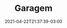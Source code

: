 ---
title: "Garagem"
date: 2021-04-22T21:37:39-03:00
albumthumb: "garagem/photo_70.jpg"
draft: false
resources:
- src: "garagem/photo_98.png"
- src: "garagem/photo_81.jpg"
- src: "garagem/photo_82.jpg"
- src: "garagem/photo_73.jpg"
- src: "garagem/photo_72.jpg"
- src: "garagem/photo_71.jpg"
- src: "garagem/photo_70.jpg"
- src: "garagem/photo_59.jpg"
- src: "garagem/photo_46.jpg"
- src: "garagem/photo_42.jpg"
- src: "garagem/photo_41.jpg"
- src: "garagem/photo_20.jpg"
- src: "garagem/photo_19.jpg"
- src: "garagem/photo_101.jpg"
- src: "garagem/photo_102.jpg"
- src: "garagem/photo_103.jpg"
- src: "garagem/photo_105.jpg"
- src: "garagem/photo_107.jpg"
- src: "garagem/photo_112.jpg"
---